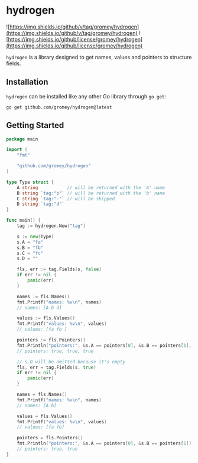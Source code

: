 # hydrogen

![https://img.shields.io/github/v/tag/gromey/hydrogen](https://img.shields.io/github/v/tag/gromey/hydrogen)
![https://img.shields.io/github/license/gromey/hydrogen](https://img.shields.io/github/license/gromey/hydrogen)

`hydrogen` is a library designed to get names, values and pointers to structure fields.

## Installation

`hydrogen` can be installed like any other Go library through `go get`:

```console
go get github.com/gromey/hydrogen@latest
```

## Getting Started

```go
package main

import (
	"fmt"

	"github.com/gromey/hydrogen"
)

type Type struct {
	A string           // will be returned with the 'A' name
	B string `tag:"b"` // will be returned with the 'b' name
	C string `tag:"-"` // will be skipped
	D string `tag:"d"`
}

func main() {
	tag := hydrogen.New("tag")

	s := new(Type)
	s.A = "fa"
	s.B = "fb"
	s.C = "fc"
	s.D = ""

	fls, err := tag.Fields(s, false)
	if err != nil {
		panic(err)
	}

	names := fls.Names()
	fmt.Printf("names: %v\n", names)
	// names: [A b d]

	values := fls.Values()
	fmt.Printf("values: %v\n", values)
	// values: [fa fb ]

	pointers := fls.Pointers()
	fmt.Println("pointers:", &s.A == pointers[0], &s.B == pointers[1], &s.D == pointers[2])
	// pointers: true, true, true

	// s.D will be omitted because it's empty
	fls, err = tag.Fields(s, true)
	if err != nil {
		panic(err)
	}

	names = fls.Names()
	fmt.Printf("names: %v\n", names)
	// names: [A b]

	values = fls.Values()
	fmt.Printf("values: %v\n", values)
	// values: [fa fb]

	pointers = fls.Pointers()
	fmt.Println("pointers:", &s.A == pointers[0], &s.B == pointers[1])
	// pointers: true, true
}
```
